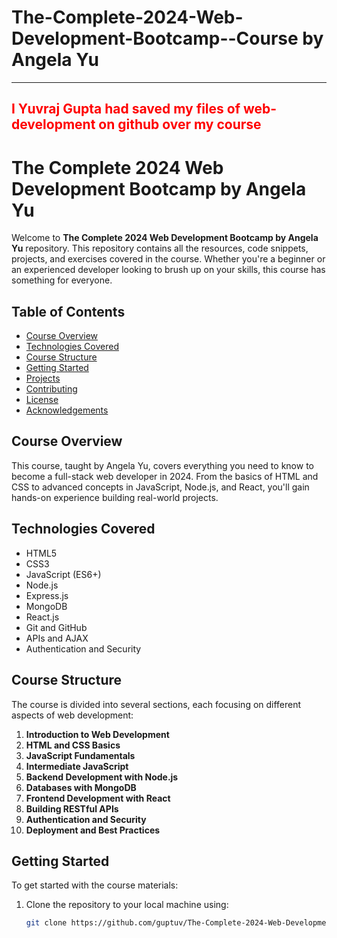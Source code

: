 # The-Complete-2024-Web-Development-Bootcamp--Course by Angela Yu
<hr>
<h2 style="color:red">I Yuvraj Gupta had saved my files of web-development on github over my course</h2>



# The Complete 2024 Web Development Bootcamp by Angela Yu

Welcome to **The Complete 2024 Web Development Bootcamp by Angela Yu** repository. This repository contains all the resources, code snippets, projects, and exercises covered in the course. Whether you're a beginner or an experienced developer looking to brush up on your skills, this course has something for everyone.

## Table of Contents

- [Course Overview](#course-overview)
- [Technologies Covered](#technologies-covered)
- [Course Structure](#course-structure)
- [Getting Started](#getting-started)
- [Projects](#projects)
- [Contributing](#contributing)
- [License](#license)
- [Acknowledgements](#acknowledgements)

## Course Overview

This course, taught by Angela Yu, covers everything you need to know to become a full-stack web developer in 2024. From the basics of HTML and CSS to advanced concepts in JavaScript, Node.js, and React, you'll gain hands-on experience building real-world projects.

## Technologies Covered

- HTML5
- CSS3
- JavaScript (ES6+)
- Node.js
- Express.js
- MongoDB
- React.js
- Git and GitHub
- APIs and AJAX
- Authentication and Security

## Course Structure

The course is divided into several sections, each focusing on different aspects of web development:

1. **Introduction to Web Development**
2. **HTML and CSS Basics**
3. **JavaScript Fundamentals**
4. **Intermediate JavaScript**
5. **Backend Development with Node.js**
6. **Databases with MongoDB**
7. **Frontend Development with React**
8. **Building RESTful APIs**
9. **Authentication and Security**
10. **Deployment and Best Practices**

## Getting Started

To get started with the course materials:

1. Clone the repository to your local machine using:
   ```bash
   git clone https://github.com/guptuv/The-Complete-2024-Web-Development-Bootcamp.git

